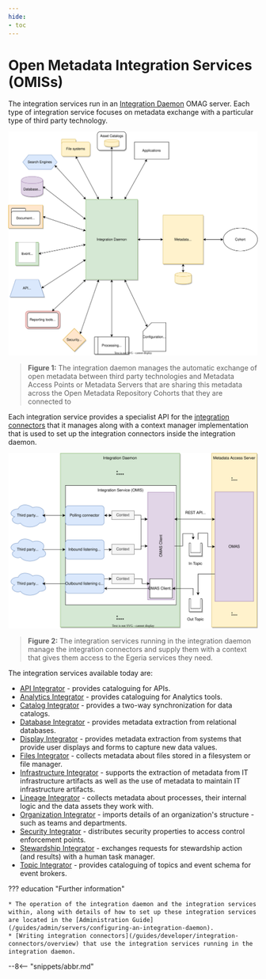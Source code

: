 ```yaml
---
hide:
- toc
---
```


<!-- SPDX-License-Identifier: CC-BY-4.0 -->
<!-- Copyright Contributors to the Egeria project. -->

# Open Metadata Integration Services (OMISs)

The integration services run in an [Integration Daemon](/concepts/integration-daemon) OMAG server.  Each type of integration service focuses on metadata exchange with a particular type of third party technology.

![Figure 1](/services/integration-daemon-in-action.svg)
> **Figure 1:** The integration daemon manages the automatic exchange of open metadata between third party technologies and Metadata Access Points or Metadata Servers that
are sharing this metadata across the Open Metadata Repository Cohorts that they are connected to

Each integration service provides a specialist API for the [integration connectors](/concepts/integration-connector) that it manages along with a context manager implementation that is used to set up the integration connectors inside the integration daemon.

![Figure 2](/services/integration-daemon-internals.svg)
> **Figure 2:** The integration services running in the integration daemon manage the integration connectors and supply them with a context that gives them access to the Egeria services they need.

The integration services available today are:

* [API Integrator](/services/omis/api-integrator/overview) - provides cataloguing for APIs.
* [Analytics Integrator](/services/omis/analytics-integrator/overview) - provides cataloguing for Analytics tools.
* [Catalog Integrator](/services/omis/catalog-integrator/overview) - provides a two-way synchronization for data catalogs.
* [Database Integrator](/services/omis/database-integrator/overview) - provides metadata extraction from relational databases.
* [Display Integrator](/services/omis/display-integrator/overview) - provides metadata extraction from systems that provide user displays and forms to capture new data values.
* [Files Integrator](/services/omis/files-integrator/overview) - collects metadata about files stored in a filesystem or file manager.
* [Infrastructure Integrator](/services/omis/infrastructure-integrator/overview) - supports the extraction of metadata from IT infrastructure artifacts as well as the use of metadata to maintain IT infrastructure artifacts.
* [Lineage Integrator](/services/omis/lineage-integrator/overview) - collects metadata about processes, their internal logic and the data assets they work with.
* [Organization Integrator](/services/omis/organization-integrator/overview) - imports details of an organization's structure - such as teams and departments.
* [Security Integrator](/services/omis/security-integrator/overview) - distributes security properties to access control enforcement points.
* [Stewardship Integrator](/services/omis/stewardship-integrator/overview) - exchanges requests for stewardship action (and results) with a human task manager.
* [Topic Integrator](/services/omis/topic-integrator/overview) - provides cataloguing of topics and event schema for event brokers.

??? education "Further information"

    * The operation of the integration daemon and the integration services within, along with details of how to set up these integration services are located in the [Administration Guide](/guides/admin/servers/configuring-an-integration-daemon).
    * [Writing integration connectors](/guides/developer/integration-connectors/overview) that use the integration services running in the integration daemon.

--8<-- "snippets/abbr.md"
